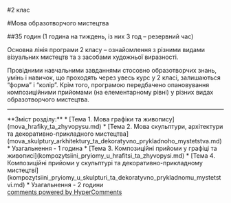 <div id="hypercomments_widget" class="js-hypercomments-widget invisible"></div>

#2 клас

#Мова образотворчого мистецтва 

##35 годин (1 година на тиждень, із них 3 год – резервний час)

Основна лінія програми 2 класу – ознайомлення  з  різними видами візуальних мистецтв та з засобами художньої виразності. 

Провідними навчальними завданнями стосовно образотворчих знань, умінь і навичок, що проходять через увесь курс у 2 класі, залишаються “форма” і “колір”. Крім того, програмою передбачено опановування композиційними прийомами (на елементарному рівні) у різних видах образотворчого мистецтва.
<hr>
**Зміст розділу:**
*	[Тема 1.  Мова графіки та живопису](mova_hrafiky_ta_zhyvopysu.md)
*	[Тема 2.  Мова скульптури, архітектури та декоративно-прикладного мистецтва](mova_skulptury_arkhitektury_ta_dekoratyvno_prykladnoho_mystetstva.md)
*	Узагальнення - 1 година
*	[Тема 3.  Композиційні прийоми у графіці та живописі](kompozytsiini_pryiomy_u_hrafitsi_ta_zhyvopysi.md)
*	[Тема 4.  Композиційні прийоми у скульптурі та декоративно-прикладному мистецтві](kompozytsiini_pryiomy_u_skulpturi_ta_dekoratyvno_prykladnomu_mystetstvi.md)
*	Узагальнення - 2 години


<div class="js-hypercomments-container">
    <a href="http://hypercomments.com" class="hc-link" title="comments widget">comments powered by HyperComments</a>
</div>